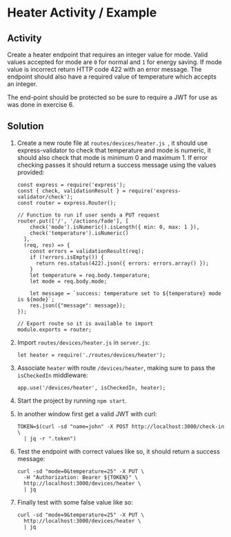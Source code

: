 # Heater Activity / Example

## Activity

Create a heater endpoint that requires an integer value for mode. Valid values accepted for mode are `0` for normal and `1` for energy saving. If mode value is incorrect return HTTP code 422 with an error message. The endpoint should also have a required value of temperature which accepts an integer.

The end-point should be protected so be sure to require a JWT for use as was done in exercise 6. 

## Solution

1. Create a new route file at `routes/devices/heater.js	`, it should use express-validator to check that temperature and mode is numeric, it should also check that mode is minimum 0 and maximum 1. If error checking passes it should return a success message using the values provided:

    ```
    const express = require('express');
    const { check, validationResult } = require('express-validator/check');
    const router = express.Router();
    
    // Function to run if user sends a PUT request
    router.put(['/', '/actions/fade'], [
        check('mode').isNumeric().isLength({ min: 0, max: 1 }),
        check('temperature').isNumeric()
      ],
      (req, res) => {
        const errors = validationResult(req);
        if (!errors.isEmpty()) {
          return res.status(422).json({ errors: errors.array() });
        }
        let temperature = req.body.temperature;
        let mode = req.body.mode;
    
        let message = `success: temperature set to ${temperature} mode is ${mode}`;
        res.json({"message": message});
    });
    
    // Export route so it is available to import
    module.exports = router;
    ```

2. Import `routes/devices/heater.js` in `server.js`:

    ```
    let heater = require('./routes/devices/heater');
    ```

3. Associate `heater` with route `/devices/heater`, making sure to pass the `isCheckedIn` middleware:

    ```
    app.use('/devices/heater', isCheckedIn, heater);
    ```

4. Start the project by running `npm start`.

5. In another window first get a valid JWT with curl:

    ```
    TOKEN=$(curl -sd "name=john" -X POST http://localhost:3000/check-in \
      | jq -r ".token")
    ```

6. Test the endpoint with correct values like so, it should return a success message:

    ```
    curl -sd "mode=0&temperature=25" -X PUT \
      -H "Authorization: Bearer ${TOKEN}" \
      http://localhost:3000/devices/heater \
      | jq
    ```

7. Finally test with some false value like so:


    ```
    curl -sd "mode=9&temperature=25" -X PUT \
      http://localhost:3000/devices/heater \
      | jq
    ```
